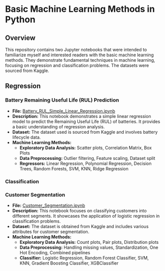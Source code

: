 # Basic Machine Learning Methods in Python

## Overview

This repository contains two Jupyter notebooks that were intended to familiarize myself and interested readers with the basic machine learning methods. 
They demonstrate fundamental techniques in machine learning, focusing on regression and classification problems. 
The datasets were sourced from Kaggle.

## Regression

### Battery Remaining Useful Life (RUL) Prediction

- **File:** [Battery_RUL_Simple_Linear_Regression.ipynb](Battery_RUL_Simple_Linear_Regression.ipynb)
- **Description:** This notebook demonstrates a simple linear regression model to predict the Remaining Useful Life (RUL) of batteries. It provides a basic understanding of regression analysis.
- **Dataset:** The dataset used is sourced from Kaggle and involves battery lifecycle data.
- **Machine Learning Methods:** 
  - **Exploratory Data Analysis:** Scatter plots, Correlation Matrix, Box Plots
  - **Data Preprocessing:** Outlier filtering, Feature scaling, Dataset split
  - **Regressors:** Linear Regression, Polynomial Regression, Decision Trees, Random Forests, SVM, KNN, Ridge Regression


### Classification

### Customer Segmentation

- **File:** [Customer_Segmentation.ipynb](Customer_Segmentation.ipynb)
- **Description:** This notebook focuses on classifying customers into different segments. It showcases the application of logistic regression in classification problems.
- **Dataset:** The dataset is obtained from Kaggle and includes various attributes for customer segmentation.
- **Machine Learning Methods:**
  - **Exploratory Data Analysis:** Count plots, Pair plots, Distribution plots
  - **Data Preprocessing:** Handling missing values, Standardization, One Hot Encoding, Combined pipelines
  - **Classifier:** Logistic Regression, Random Forest Classifier, SVM, KNN, Gradient Boosting Classifier, XGBClassifier 


